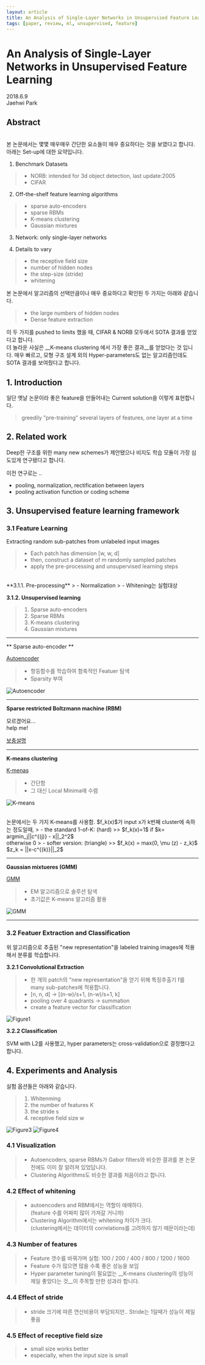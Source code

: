 ```yaml
---
layout: article
title: An Analysis of Single-Layer Networks in Unsupervised Feature Learning review
tags: [paper, review, ml, unsupervised, feature]
---
```


# An Analysis of Single-Layer Networks in Unsupervised Feature Learning

2018.6.9 <br>
Jaehwi Park

## Abstract

<br>
본 논문에서는 몇몇 매우매우 간단한 요소들이 매우 중요하다는 것을 보였다고 합니다. <br>
아래는 Set-up에 대한 요약입니다.

1. Benchmark Datasets
> - NORB: intended for 3d object detection, last update:2005  <br>
> - CIFAR

2. Off-the-shelf feature learning algorithms
> - sparse auto-encoders
> - sparse RBMs
> - K-means clustering
> - Gaussian mixtures

3. Network: only single-layer networks

4. Details to vary
> - the receptive field size
> - number of hidden nodes
> - the step-size (stride)
> - whitening


본 논문에서 알고리즘의 선택만큼이나 매우 중요하다고 확인된 두 가지는 아래와 같습니다. 
> - the large numbers of hidden nodes
> - Dense feature extraction

이 두 가지를 pushed to limits 했을 때, CIFAR & NORB 모두에서 SOTA 결과를 얻었다고 합니다. <br>
더 놀라운 사실은 __K-means clustering 에서 가장 좋은 결과__를 얻었다는 것 입니다. 매우 빠르고, 모형 구조 설계 외의 Hyper-parameters도 없는 알고리즘인데도 SOTA 결과를 보여줬다고 합니다.

## 1. Introduction

일단 옛날 논문이라 좋은 feature을 만들어내는 Current solution을 이렇게 표현합니다.
> greedily "pre-training" several layers of features, one layer at a time



## 2. Related work

Deep한 구조를 위한 many new schemes가 제안됐으나 비지도 학습 모듈이 가장 심도있게 연구됐다고 합니다.

이전 연구로는 ..
- pooling, normalization, rectification between layers
- pooling activation function or coding scheme



## 3. Unsupervised feature learning framework

### 3.1 Feature Learning

Extracting random sub-patches from unlabeled input images
>  - Each patch has dimension [w, w, d]
>  - then, construct a dataset of m randomly sampled patches
>  - apply the pre-processing and unsupervised learning steps

<br>
**3.1.1. Pre-processing**
> - Normalization
> - Whitening는 실험대상

**3.1.2. Unsupervised learning**
> 1. Sparse auto-encoders
> 2. Sparse RBMs
> 3. K-means clustering
> 4. Gaussian mixtures

---
** Sparse auto-encoder **

[Autoencoder](http://solarisailab.com/archives/113)
> - 항등함수를 학습하여 함축적인 Featuer 탐색
> - Sparsity 부여


![Autoencoder](https://raw.githubusercontent.com/jaehwi0823/jaehwi0823.github.io/master/_image/analysisOfSingleLayer/autoencoder.png)

___
__Sparse restricted Boltzmann machine (RBM)__

모르겠어요...<br>
help me!

[보충설명](http://sanghyukchun.github.io/75/)

---
__K-means clustering__

[K-menas](http://sanghyukchun.github.io/69/)
> - 간단함
> - 그 대신 Local Minima에 수렴

![K-means](https://raw.githubusercontent.com/jaehwi0823/jaehwi0823.github.io/master/_image/analysisOfSingleLayer/K-means.png)

<br>
논문에서는 두 가지 K-means를 사용함. $f_k(x)$가 input x가 k번째 cluster에 속하는 정도일때,
> - the standard 1-of-K: (hard)
>> $f_k(x)=1$ if $k= argmin_j||c^{(j)} - x||_2^2$ <br> otherwise 0
> - softer version: (triangle)
>>  $f_k(x) = max(0, \mu (z) - z_k)$ <br> $z_k = ||x-c^{(k)}||_2$

---
__Gaussian mixtueres (GMM)__

[GMM](http://sanghyukchun.github.io/69/)
> - EM 알고리즘으로 솔루션 탐색
> - 초기값은 K-means 알고리즘 활용

![GMM](http://sanghyukchun.github.io/images/post/69-4.gif)



---

### 3.2 Featuer Extraction and Classification

위 알고리즘으로 추출된 "new representation"을 labeled training images에 적용해서 분류를 학습합니다.

__3.2.1 Convolutional Extraction__
> - 한 개의 patch의 "new representation"을 얻기 위해 특징추출기 f를 many sub-patches에 적용합니다.
> - [n, n, d] -> [(n-w)/s+1, (n-w)/s+1, k]
> - pooling over 4 quadrants -> summation
> - create a feature vector for classification

![Figure1](https://raw.githubusercontent.com/jaehwi0823/jaehwi0823.github.io/master/_image/analysisOfSingleLayer/Figure1.png)

__3.2.2 Classification__

SVM with L2를 사용했고, hyper parameters는 cross-validation으로 결정했다고 합니다.

## 4. Experiments and Analysis

실험 옵션들은 아래와 같습니다.
> 1. Whitenming
> 2. the number of features K
> 3. the stride s
> 4. receptive field size w

![Figure3](https://raw.githubusercontent.com/jaehwi0823/jaehwi0823.github.io/master/_image/analysisOfSingleLayer/Figure3.png)
![Figure4](https://raw.githubusercontent.com/jaehwi0823/jaehwi0823.github.io/master/_image/analysisOfSingleLayer/Figure4.png)

### 4.1 Visualization

> - Autoencoders, sparse RBMs가 Gabor filters와 비슷한 결과를 본 논문 전에도 이미 잘 알려져 있었답니다.
> - Clustering Algorithms도 비슷한 결과를 처음이라고 합니다.

### 4.2 Effect of whitening
> - autoencoders and RBM에서는 역할이 애매하다. <br>
(feature 수를 어짜피 많이 가져갈 거니까)
> - Clustering Algorithm에서는 whitening 차이가 크다. <br>
(clustering에서는 데이터의 correlations를 고려하지 않기 때문이라는데)

### 4.3 Number of features

> - Feature 갯수를 바꿔가며 실험: 100 / 200 / 400 / 800 / 1200 / 1600
> - Feature 수가 많으면 많을 수록 좋은 성능을 보임
> - Hyper parameter tuning이 필요없는 __K-means clustering의 성능이 제일 좋았다는 것__이 주목할 만한 성과라 합니다.



### 4.4 Effect of stride

> - stride 크기에 따른 연산비용이 부담되지만.. Stride는 1일때가 성능이 제일 좋음

### 4.5 Effect of receptive field size

> - small size works better
> - especially, when the input size is small
